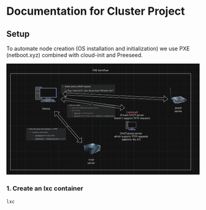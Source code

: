 # Documentation for Cluster Project

## Setup

To automate node creation (OS installation and initialization) we use PXE (netboot.xyz) combined with cloud-init and Preeseed.

![PXE diagram](assets/2025-03-26-171147_hyprshot.png)

### 1. Create an lxc container

```bash
lxc
```
